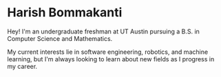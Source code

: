 # Harish Bommakanti

Hey! I'm an undergraduate freshman at UT Austin pursuing a B.S. in Computer Science and Mathematics.

My current interests lie in software engineering, robotics, and machine learning, but I'm always looking to learn about new fields as I progress in my career.